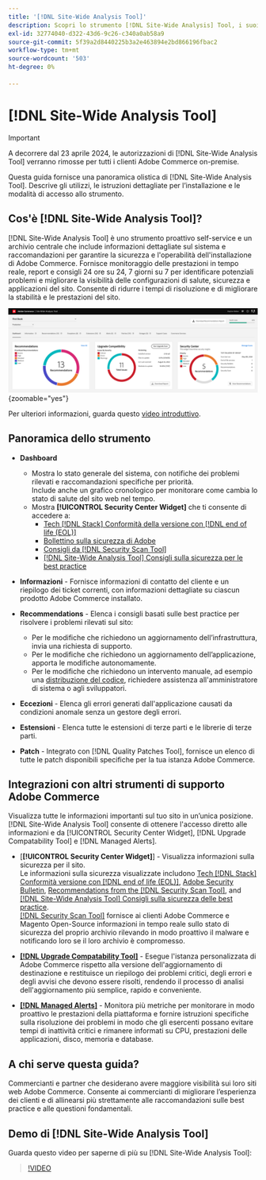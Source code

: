 ```yaml
---
title: '[!DNL Site-Wide Analysis Tool]'
description: Scopri lo strumento [!DNL Site-Wide Analysis] Tool, i suoi utilizzi, il processo di installazione e come ottenere l'accesso
exl-id: 32774040-d322-43d6-9c26-c340a0ab58a9
source-git-commit: 5f39a2d8440225b3a2e463894e2bd866196fbac2
workflow-type: tm+mt
source-wordcount: '503'
ht-degree: 0%

---
```


# [!DNL Site-Wide Analysis Tool]

>[!IMPORTANT]
>
>A decorrere dal 23 aprile 2024, le autorizzazioni di [!DNL Site-Wide Analysis Tool] verranno rimosse per tutti i clienti Adobe Commerce on-premise.

Questa guida fornisce una panoramica olistica di [!DNL Site-Wide Analysis Tool]. Descrive gli utilizzi, le istruzioni dettagliate per l’installazione e le modalità di accesso allo strumento.

## Cos&#39;è [!DNL Site-Wide Analysis Tool]?

[!DNL Site-Wide Analysis Tool] è uno strumento proattivo self-service e un archivio centrale che include informazioni dettagliate sul sistema e raccomandazioni per garantire la sicurezza e l&#39;operabilità dell&#39;installazione di Adobe Commerce. Fornisce monitoraggio delle prestazioni in tempo reale, report e consigli 24 ore su 24, 7 giorni su 7 per identificare potenziali problemi e migliorare la visibilità delle configurazioni di salute, sicurezza e applicazioni del sito. Consente di ridurre i tempi di risoluzione e di migliorare la stabilità e le prestazioni del sito.

![Dashboard dello strumento di analisi a livello di sito](../../assets/tools/swat-dashboard.png){zoomable="yes"}

Per ulteriori informazioni, guarda questo [video introduttivo](https://www.youtube.com/watch?v=KW2R8ki_RG4).

## Panoramica dello strumento

- **Dashboard**
   - Mostra lo stato generale del sistema, con notifiche dei problemi rilevati e raccomandazioni specifiche per priorità.<br>
Include anche un grafico cronologico per monitorare come cambia lo stato di salute del sito web nel tempo.
   - Mostra **[!UICONTROL Security Center Widget]** che ti consente di accedere a:
      - [Tech [!DNL Stack] Conformità della versione con [!DNL end of life (EOL)]](https://experienceleague.adobe.com/docs/commerce-operations/installation-guide/system-requirements.html?lang=it)
      - [Bollettino sulla sicurezza di Adobe](https://helpx.adobe.com/it/security/security-bulletin.html)
      - [Consigli da [!DNL Security Scan Tool]](https://experienceleague.adobe.com/docs/commerce-admin/systems/security/security-scan.html?lang=it)
      - [[!DNL Site-Wide Analysis Tool] Consigli sulla sicurezza per le best practice](https://experienceleague.adobe.com/docs/commerce-operations/tools/site-wide-analysis-tool/recommendations.html?lang=it)

- **Informazioni** - Fornisce informazioni di contatto del cliente e un riepilogo dei ticket correnti, con informazioni dettagliate su ciascun prodotto Adobe Commerce installato.

- **Recommendations** - Elenca i consigli basati sulle best practice per risolvere i problemi rilevati sul sito:
   - Per le modifiche che richiedono un aggiornamento dell’infrastruttura, invia una richiesta di supporto.
   - Per le modifiche che richiedono un aggiornamento dell’applicazione, apporta le modifiche autonomamente.
   - Per le modifiche che richiedono un intervento manuale, ad esempio una [distribuzione del codice](https://experienceleague.adobe.com/docs/commerce-cloud-service/user-guide/architecture/pro-develop-deploy-workflow.html?lang=it#deployment-workflow), richiedere assistenza all&#39;amministratore di sistema o agli sviluppatori.

- **Eccezioni** - Elenca gli errori generati dall&#39;applicazione causati da condizioni anomale senza un gestore degli errori.

- **Estensioni** - Elenca tutte le estensioni di terze parti e le librerie di terze parti.

- **Patch** - Integrato con [!DNL Quality Patches Tool], fornisce un elenco di tutte le patch disponibili specifiche per la tua istanza Adobe Commerce.

## Integrazioni con altri strumenti di supporto Adobe Commerce

Visualizza tutte le informazioni importanti sul tuo sito in un’unica posizione. [!DNL Site-Wide Analysis Tool] consente di ottenere l&#39;accesso diretto alle informazioni e da [!UICONTROL Security Center Widget], [!DNL Upgrade Compatability Tool] e [!DNL Managed Alerts].

- [**[!UICONTROL Security Center Widget]**] - Visualizza informazioni sulla sicurezza per il sito.<br>
Le informazioni sulla sicurezza visualizzate includono [Tech [!DNL Stack] Conformità versione con [!DNL end of life (EOL)]](https://experienceleague.adobe.com/docs/commerce-operations/installation-guide/system-requirements.html?lang=it), [Adobe Security Bulletin](https://helpx.adobe.com/it/security/security-bulletin.html), [Recommendations from the [!DNL Security Scan Tool]](https://experienceleague.adobe.com/docs/commerce-admin/systems/security/security-scan.html?lang=it), and [[!DNL Site-Wide Analysis Tool] Consigli sulla sicurezza delle best practice](https://experienceleague.adobe.com/docs/commerce-operations/tools/site-wide-analysis-tool/recommendations.html?lang=it).<br>
[[!DNL Security Scan Tool]](https://experienceleague.adobe.com/docs/commerce-admin/systems/security/security-scan.html?lang=it) fornisce ai clienti Adobe Commerce e Magento Open-Source informazioni in tempo reale sullo stato di sicurezza del proprio archivio rilevando in modo proattivo il malware e notificando loro se il loro archivio è compromesso.

- [**[!DNL Upgrade Compatability Tool]**](../../upgrade/upgrade-compatibility-tool/overview.md) - Esegue l&#39;istanza personalizzata di Adobe Commerce rispetto alla versione dell&#39;aggiornamento di destinazione e restituisce un riepilogo dei problemi critici, degli errori e degli avvisi che devono essere risolti, rendendo il processo di analisi dell&#39;aggiornamento più semplice, rapido e conveniente.

- [**[!DNL Managed Alerts]**](https://support.magento.com/hc/en-us/sections/360010758472-Managed-alerts-for-Adobe-Commerce) - Monitora più metriche per monitorare in modo proattivo le prestazioni della piattaforma e fornire istruzioni specifiche sulla risoluzione dei problemi in modo che gli esercenti possano evitare tempi di inattività critici e rimanere informati su CPU, prestazioni delle applicazioni, disco, memoria e database.

## A chi serve questa guida?

Commercianti e partner che desiderano avere maggiore visibilità sui loro siti web Adobe Commerce. Consente ai commercianti di migliorare l’esperienza dei clienti e di allinearsi più strettamente alle raccomandazioni sulle best practice e alle questioni fondamentali.

## Demo di [!DNL Site-Wide Analysis Tool]

Guarda questo video per saperne di più su [!DNL Site-Wide Analysis Tool]:

>[!VIDEO](https://video.tv.adobe.com/v/3410778?quality=12&captions=ita)
